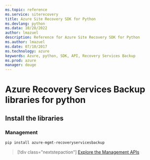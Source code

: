 ```yaml
---
ms.topic: reference
ms.service: siterecovery
title: Azure Site Recovery SDK for Python
ms.devlang: python
ms.data: 10/28/2022
author: lmazuel
description: Reference for Azure Site Recovery SDK for Python
ms.author: lmazuel
ms.date: 07/10/2017
ms.technology: azure
keywords: Azure, python, SDK, API, Recovery Services Backup
ms.prod: azure
manager: douge
---
```

# Azure Recovery Services Backup libraries for python

## Install the libraries


### Management

```bash
pip install azure-mgmt-recoveryservicesbackup
```
> [!div class="nextstepaction"]
> [Explore the Management APIs](/python/api/overview/azure/recoveryservicesbackup/management)